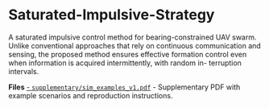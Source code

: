 # Saturated-Impulsive-Strategy
A saturated impulsive control method for bearing-constrained UAV swarm. Unlike conventional approaches that rely on continuous communication and sensing, the proposed method ensures effective formation control even when information is acquired intermittently, with random in- terruption intervals.

**Files**
[- `supplementary/sim_examples_v1.pdf`](https://github.com/eshoutianya/Saturated-Impulsive-Strategy/blob/main/supplementary/sim_examples_v1.pdf) - Supplementary PDF with example scenarios and reproduction instructions.
